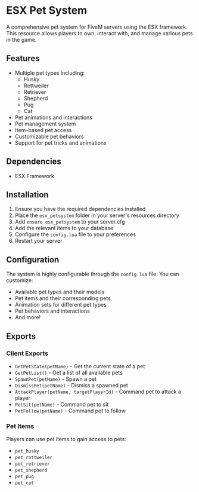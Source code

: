 # ESX Pet System

A comprehensive pet system for FiveM servers using the ESX framework. This resource allows players to own, interact with, and manage various pets in the game.

## Features

- Multiple pet types including:
  - Husky
  - Rottweiler
  - Retriever
  - Shepherd
  - Pug
  - Cat
- Pet animations and interactions
- Pet management system
- Item-based pet access
- Customizable pet behaviors
- Support for pet tricks and animations

## Dependencies

- ESX Framework

## Installation

1. Ensure you have the required dependencies installed
2. Place the `esx_petsystem` folder in your server's resources directory
3. Add `ensure esx_petsystem` to your server.cfg
4. Add the relevant items to your database
5. Configure the `config.lua` file to your preferences
6. Restart your server

## Configuration

The system is highly configurable through the `config.lua` file. You can customize:

- Available pet types and their models
- Pet items and their corresponding pets
- Animation sets for different pet types
- Pet behaviors and interactions
- And more!

## Exports

### Client Exports

- `GetPetState(petName)` - Get the current state of a pet
- `GetPetList()` - Get a list of all available pets
- `SpawnPet(petName)` - Spawn a pet
- `DismissPet(petName)` - Dismiss a spawned pet
- `AttackPlayer(petName, targetPlayerId)` - Command pet to attack a player
- `PetSit(petName)` - Command pet to sit
- `PetFollow(petName)` - Command pet to follow

### Pet Items

Players can use pet items to gain access to pets:
- `pet_husky`
- `pet_rottweiler`
- `pet_retriever`
- `pet_shepherd`
- `pet_pug`
- `pet_cat`